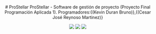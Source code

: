 <div id="header" align="center">
  <p style="font-family; monospace">
      # ProStellar
      ProStellar - Software de gestión de proyecto 
      (Proyecto Final Programación Aplicada 1).
      Programadores:{(Kevin Duran Bruno)},{(Cesar José Reynoso Martinez)}
  </p>

</div>


<div align="center">
  <img src="https://user-images.githubusercontent.com/122837710/228116149-1a17f60b-946a-4930-81ec-286dc1b15056.png"/>
  <img src="https://user-images.githubusercontent.com/122837710/228116233-4b9dc6ca-e0d5-4293-8db8-3f205c2448fd.png"/>
  <img src="[https://user-images.githubusercontent.com/122837710/228116233-4b9dc6ca-e0d5-4293-8db8-3f205c2448fd.png](https://user-images.githubusercontent.com/122837710/230983524-2c9ec674-5ef7-4898-8204-bac6c9684719.png)"/>

  
</div>




